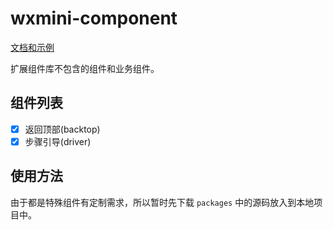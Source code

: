 # wxmini-component

[文档和示例](https://bfelib.github.io/wxmini-component)

扩展组件库不包含的组件和业务组件。

## 组件列表

- [x] 返回顶部(backtop)
- [x] 步骤引导(driver)

## 使用方法

由于都是特殊组件有定制需求，所以暂时先下载 `packages` 中的源码放入到本地项目中。
